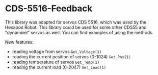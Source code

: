 # CDS-5516-Feedback
This library was adapted for servos CDS 5516, which was used by the Hexapod Robot. This library could be used for some other CDS55 and "dynamixel" servos as well.
You can find examples of using the methods.

New features:
- reading voltage from servos ```Get_Voltage(1)```
- reading the current position of servos (0-1024) ```Get_Pos(1)```
- reading temperature of servos ```Get_Temp(1)```
- reading the current load (0-2047) ```Get_Load(1)```
